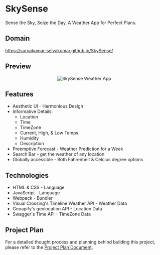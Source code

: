 # SkySense

Sense the Sky, Seize the Day. A Weather App for Perfect Plans.

## Domain

https://suryakumar-selvakumar.github.io/SkySense/

## Preview

<div align="center">
   <img width=auto height=auto src="./output.png" alt="SkySense Weather App">
</div>

## Features

- Aesthetic UI - Harmonious Design
- Informative Details:
  - Location
  - Time
  - TimeZone
  - Current, High, & Low Temps
  - Humidity
  - Description
- Preemptive Forecast - Weather Prediction for a Week
- Search Bar - get the weather of any location
- Globally accessible - Both Fahrenheit & Celcius degree options 

## Technologies

- HTML & CSS - Language
- JavaScript - Language
- Webpack - Bundler
- Visual Crossing's Timeline Weather API - Weather Data
- Geoapify's geolocation API - Location Data
- Swagger's Time API - TimeZone Data

## Project Plan

For a detailed thought process and planning behind building this project, please refer to the [Project Plan Document](./project-plan.md).
